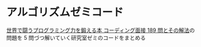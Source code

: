 # アルゴリズムゼミコード

[世界で闘うプログラミング力を鍛える本 コーディング面接 189 問とその解法](https://www.amazon.co.jp/dp/B071GN3JN2/ref=dp-kindle-redirect?_encoding=UTF8&btkr=1)の問題を 5 問づつ解いていく研究室ゼミのコードをまとめる
